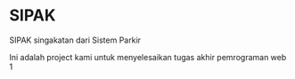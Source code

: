 # SIPAK

SIPAK singakatan dari Sistem Parkir

Ini adalah project kami untuk menyelesaikan tugas akhir pemrograman web 1
